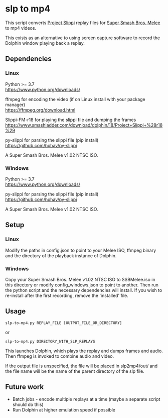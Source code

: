 # slp to mp4
This script converts [Project Slippi](https://github.com/project-slippi/project-slippi) replay files for  [Super Smash Bros. Melee](https://en.wikipedia.org/wiki/Super_Smash_Bros._Melee) to mp4 videos.

This exists as an alternative to using screen capture software to record the Dolphin window playing back a replay.

## Dependencies

### Linux

Python >= 3.7  
https://www.python.org/downloads/

ffmpeg for encoding the video (if on Linux install with your package manager)  
https://ffmpeg.org/download.html

Slippi-FM-r18 for playing the slippi file and dumping the frames  
https://www.smashladder.com/download/dolphin/18/Project+Slippi+%28r18%29

py-slippi for parsing the slippi file (pip install)  
https://github.com/hohav/py-slippi

A Super Smash Bros. Melee v1.02 NTSC ISO.

### Windows

Python >= 3.7  
https://www.python.org/downloads/

py-slippi for parsing the slippi file (pip install)  
https://github.com/hohav/py-slippi

A Super Smash Bros. Melee v1.02 NTSC ISO.

## Setup

### Linux

Modify the paths in config.json to point to your Melee ISO, ffmpeg binary and the directory of the playback instance of Dolphin.

### Windows

Copy your Super Smash Bros. Melee v1.02 NTSC ISO to SSBMelee.iso in this directory or modify config_windows.json to point to another. Then run the python script and the necessary dependencies will install. If you wish to re-install after the first recording, remove the 'installed' file.

## Usage

```
slp-to-mp4.py REPLAY_FILE [OUTPUT_FILE_OR_DIRECTORY]
```
or
```
slp-to-mp4.py DIRECTORY_WITH_SLP_REPLAYS
```
This launches Dolphin, which plays the replay and dumps frames and audio.  
Then ffmpeg is invoked to combine audio and video.  

If the output file is unspecified, the file will be placed in slp2mp4/out/ and the file name will be the name of the parent directory of the slp file.

## Future work
- Batch jobs - encode multiple replays at a time (maybe a separate script should do this)
- Run Dolphin at higher emulation speed if possible
